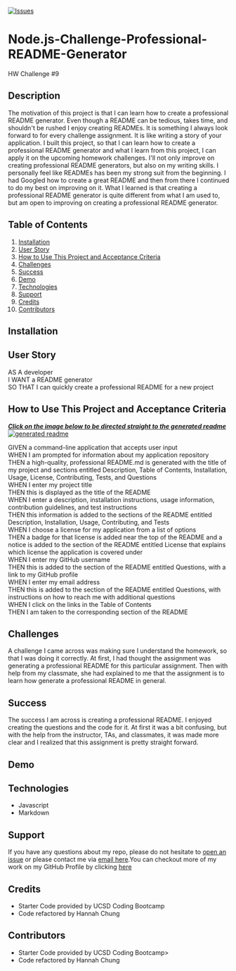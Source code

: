 [![Issues](https://img.shields.io/github/issues/hannybear88/Node.js-Challenge-Professional-README-Generator)](https://github.com/hannybear88/Node.js-Challenge-Professional-README-Generator/issues)


# Node.js-Challenge-Professional-README-Generator
HW Challenge #9

## Description 
The motivation of this project is that I can learn how to create a professional README generator. Even though a README can be tedious, takes time, and shouldn't be rushed I enjoy creating READMEs. It is something I always look forward to for every challenge assignment. It is like writing a story of your application. I built this project, so that I can learn how to create a professional README generator and what I learn from this project, I can apply it on the upcoming homework challenges. I'll not only improve on creating professional README generators, but also on my writing skills. I personally feel like READMEs has been my strong suit from the beginning. I had Googled how to create a great README and then from there I continued to do my best on improving on it. What I learned is that creating a professional README generator is quite different from what I am used to, but am open to improving on creating a professional README generator. 

## Table of Contents
<nav>
    <ol>
        <li><a href="#Installation">Installation</a></li>
        <li><a href="#User-Story">User Story</a></li>
         <li><a href="#How-to-Use-this-Project-and-Acceptance-Criteria">How to Use This Project and Acceptance Criteria</a></li>
          <li><a href="#Challenges">Challenges</a></li>
        <li><a href="#Success">Success</a></li>
         <li><a href="#Demo">Demo</a></li>
         <li><a href="#Technologies">Technologies</a></li>
          <li><a href="#Support">Support</a></li>
        <li><a href="#Credits">Credits</a></li>
        <li><a href="#Contributors">Contributors</a></li>
    </ol>
</nav>

## Installation

<!-- Installation is not required, unless you plan on cloning to refactor the code. Please <a href="mailto:hannahkchung88@gmail.com">email me</a> to make sure this is okay.  -->


## User Story

AS A developer<br>
I WANT a README generator<br>
SO THAT I can quickly create a professional README for a new project<br>


## How to Use This Project and Acceptance Criteria

<u><i><strong>Click on the image below to be directed straight to the generated readme</strong></i></u></a> 
<a href= "https://github.com/hannybear88/Node.js-Challenge-Professional-README-Generator/tree/main/output"><img src="" alt = "generated readme" /></a>


GIVEN a command-line application that accepts user input<br>
WHEN I am prompted for information about my application repository<br>
THEN a high-quality, professional README.md is generated with the title of my project and sections entitled Description, Table of Contents, Installation, Usage, License, Contributing, Tests, and Questions<br>
WHEN I enter my project title<br>
THEN this is displayed as the title of the README<br>
WHEN I enter a description, installation instructions, usage information, contribution guidelines, and test instructions<br>
THEN this information is added to the sections of the README entitled Description, Installation, Usage, Contributing, and Tests<br>
WHEN I choose a license for my application from a list of options<br>
THEN a badge for that license is added near the top of the README and a notice is added to the section of the README entitled License that explains which license the application is covered under<br>
WHEN I enter my GitHub username<br>
THEN this is added to the section of the README entitled Questions, with a link to my GitHub profile<br>
WHEN I enter my email address<br>
THEN this is added to the section of the README entitled Questions, with instructions on how to reach me with additional questions<br>
WHEN I click on the links in the Table of Contents<br>
THEN I am taken to the corresponding section of the README<br>


## Challenges
A challenge I came across was making sure I understand the homework, so that I was doing it correctly. At first, I had thought the assignment was generating a professional README for this particular assignment. Then with help from my classmate, she had explained to me that the assignment is to learn how generate a professional README in general. 


## Success
The success I am across is creating a professional README. I enjoyed creating the questions and the code for it. At first it was a bit confusing, but with the help from the instructor, TAs, and classmates, it was made more clear and I realized that this assignment is pretty straight forward. 

## Demo
<!--screenshots-->

##  Technologies

<ul>
    <li>Javascript</li>
    <li>Markdown</li>
</ul>

##  Support

If you have any questions about my repo, please do not hesitate to <a href="https://github.com/hannybear88/Node.js-Challenge-Professional-README-Generator/issues">open an issue</a> or please contact me via <a href="mailto:hannahkchung88@gmail.com">email here</a>.You can checkout more of my work on my GitHub Profile by clicking  <a href="https://github.com/hannybear88"> here</a>


##  Credits

<ul>
        <li>Starter Code provided by UCSD Coding Bootcamp</li>
        <li>Code refactored by Hannah Chung</li>
 </ul>

##  Contributors

<ul>
        <li>Starter Code provided by UCSD Coding Bootcamp></li>
        <li>Code refactored by Hannah Chung</li>
 </ul>



